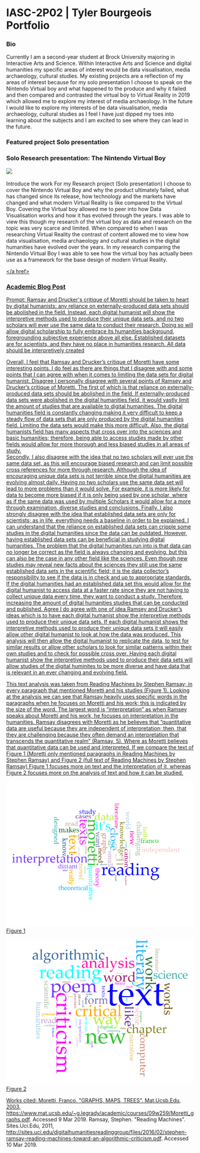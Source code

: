# IASC-2P02 | Tyler Bourgeois Portfolio 

<h3> Bio </h3> 

Currently I am a second-year student at Brock University majoring in Interactive Arts and Science. Within Interactive Arts and Science and digital humanities my specific areas of interest would be data visualisation, media archaeology, cultural studies. My existing projects are a reflection of my areas of interest because for my solo presentation I choose to speak on the Nintendo Virtual boy and what happened to the produce and why it failed and then compared and contrasted the virtual boy to Virtual Reality in 2019 which allowed me to explore my interest of media archaeology. In the future I would like to explore my interests of be data visualisation, media archaeology, cultural studies as I feel I have just dipped my toes into learning about the subjects and I am excited to see where they can lead in the future. 


<h3> Featured project Solo presentation </h3>
<h3> Solo Research presentation: The Nintendo Virtual Boy </h3> 

<img src="https://cdn.mos.cms.futurecdn.net/ebaabcd1406e888dd68ae9259b05edd3-1200-80.jpg">

Introduce the work 
For my Research project (Solo presentation) I choose to cover the Nintendo Virtual Boy and why the product ultimately failed, what has changed since its release, how technology and the markets have changed and what modern Virtual Reality is like compared to the Virtual Boy. Covering the Virtual boy allowed me to peer into how Data Visualisation works and how it has evolved through the years. I was able to view this though my research of the virtual boy as data and research on the topic was very scarce and limited. When compared to when I was researching Virtual Reality the contrast of content allowed me to view how data visualisation, media archaeology and cultural studies in the digital humanities have evolved over the years. In my research comparing the Nintendo Virtual Boy I was able to see how the virtual boy has actually been use as a framework for the base design of modern Virtual Reality. 



<a href="https://tylerjbourg.github.io/IASC-2P02/Solo.html" alt="Research Presentation"></a href>



<h3> Academic Blog Post </h3>  

Prompt: 
Ramsay and Drucker's critique of Moretti should be taken to heart by digital humanists: any reliance on externally-produced data sets should be abolished in the field. Instead, each digital humanist will show the interpretive methods used to produce their unique data sets, and no two scholars will ever use the same data to conduct their research. Doing so will allow digital scholarship to fully embrace its humanities background, foregrounding subjective experience above all else. Established datasets are for scientists, and they have no place in humanities research. All data should be interpretively created

Overall, I feel that Ramsay and Drucker’s critique of Moretti have some interesting points. I do feel as there are things that I disagree with and some points that I can agree with when it comes to limiting the data sets for digital humanist.
Disagree 
  I personally disagree with several points of Ramsey and Drucker’s critique of Moretti.  The first of which is that reliance on externally-produced data sets should be abolished in the field. If externally-produced data sets were abolished in the digital humanities field, it would vastly limit the amount of studies that are available to digital humanities.  The digital humanities field is constantly changing making it very difficult to keep a steady flow of data sets that are only produced by the digital humanities field. Limiting the data sets would make this more difficult.  Also, the digital humanists field has many aspects that cross over into the sciences and basic humanities; therefore, being able to access studies made by other fields would allow for more thorough and less biased studies in all areas of study.  
Secondly, I also disagree with the idea that no two scholars will ever use the same data set, as this will encourage biased research and can limit possible cross references for more through research. Although the idea of encouraging unique data sets is not terrible since the digital humanities are evolving almost daily. Having no two scholars use the same data set will lead to more problems than it would solve. For example, it is more likely for data to become more biased if it is only being used by one scholar, where as if the same data was used by multiple Scholars it would allow for a more through examination, diverse studies and conclusions. 
Finally, I also strongly disagree with the idea that established data sets are only for scientists; as in life, everything needs a baseline in order to be explained. I can understand that the reliance on established data sets can cripple some studies in the digital humanities since the data can be outdated.  However, having established data sets can be beneficial in studying digital humanities. The problem that the digital humanities run into is that data can no longer be correct as the field is always changing and evolving, but this can also be the case in any other field like the sciences. Even though new studies may reveal new facts about the sciences they still use the same established data sets in the scientific field; it is the data collector’s responsibility to see if the data is in check and up to appropriate standards. If the digital humanities had an established data set this would allow for the digital humanist to access data at a faster rate since they are not having to collect unique data every time, they want to conduct a study. Therefore, increasing the amount of digital humanities studies that can be conducted and published. 
Agree 
I do agree with one of idea Ramsey and Drucker’s ideas which is to have each digital humanist show the interpretive methods used to produce their unique data sets. If each digital humanist shows the interpretive methods used to produce their unique data sets it will easily allow other digital humanist to look at how the data was produced. This analysis will then allow the digital humanist to replicate the data, to test for similar results or allow other scholars to look for similar patterns within their own studies and to check for possible cross over. Having each digital humanist show the interpretive methods used to produce their data sets will allow studies of the digital huminites to be more diverse and have data that is relevant in an ever changing and evolving field. 

 This text analysis was taken from Reading Machines by Stephen Ramsay; in every paragraph that mentioned Moretti and his studies (Figure 1). Looking at the analysis we can see that Ramsay heavily uses specific words in the paragraphs when he focuses on Moretti and his work; this is indicated by the size of the word.  The largest word is “interpretation” as when Ramsey speaks about Moretti and his work, he focuses on interpretation in the humanities. Ramsay disagrees with Moretti as he believes that “quantitative data are useful because they are independent of interpretation; then, that they are challenging because they often demand an interpretation that transcends the quantitative realm” (Ramsay, 5). Where as Moretti believes that quantitative data can be used and interpreted. If we compare the text of Figure 1 (Moretti only mentioned paragraphs in Reading Machines by Stephen Ramsay) and Figure 2 (full text of Reading Machines by Stephen Ramsay) Figure 1 focuses more on text and the interpretation of it, whereas Figure 2 focuses more on the analysis of text and how it can be studied.
 
![](Images/Voyant%20tool.png)
Figure 1
    
 ![](Images/Voyant%20tool2.png)   
Figure 2

 

Works cited: 
Moretti, Franco. "GRAPHS, MAPS, TREES". Mat.Ucsb.Edu, 2003, https://www.mat.ucsb.edu/~g.legrady/academic/courses/09w259/Moretti_graphs.pdf. Accessed 9 Mar 2019. 
Ramsay, Stephen. "Reading Machines". Sites.Uci.Edu, 2011, http://sites.uci.edu/digitalhumanitiesreadinggroup/files/2016/02/stephen-ramsay-reading-machines-toward-an-algorithmic-criticism.pdf. Accessed 10 Mar 2019. 




